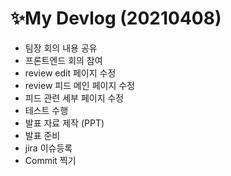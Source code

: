 # ✨My Devlog (20210408)

- 팀장 회의 내용 공유
- 프론트엔드 회의 참여
- review edit 페이지 수정 
- review 피드 메인 페이지 수정
- 피드 관련 세부 페이지 수정
- 테스트 수행
- 발표 자료 제작 (PPT)
- 발표 준비
- jira 이슈등록 
- Commit 찍기
